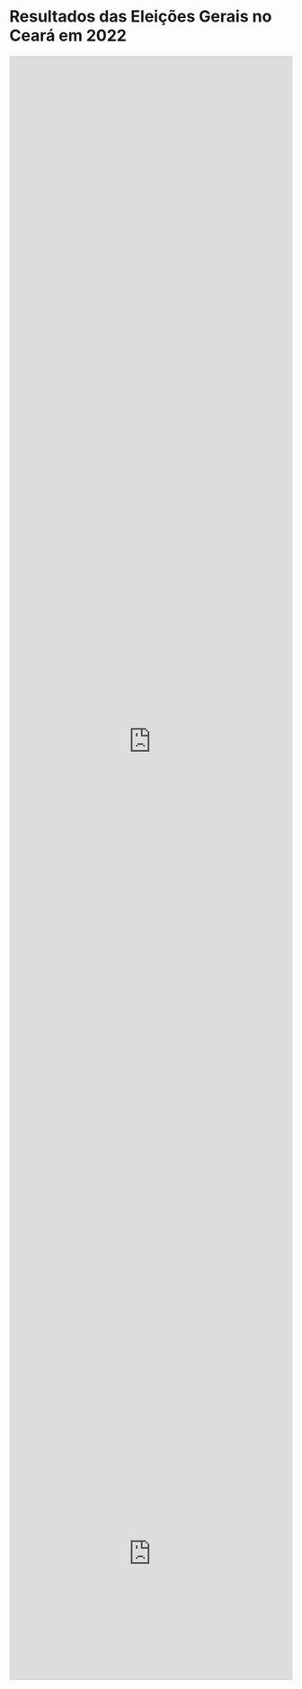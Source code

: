 # Resultados das Eleições Gerais no Ceará em 2022
<iframe width="100%" height="2440" frameborder="0"
  src="https://observablehq.com/embed/80e6ecb0a6dfcd40?cells=viewof+enun0%2Cviewof+turno%2Cviewof+enun1%2Cviewof+enun11%2Cviewof+winnerChoropleth%2Cviewof+enun12%2Cviewof+runnersUpChoropleth%2Cviewof+enun13%2Cviewof+municipioSelecionado%2Cviewof+municipiosBarras"></iframe>

<iframe width="100%" height="450" frameborder="0"
  src="https://observablehq.com/embed/80e6ecb0a6dfcd40?cells=viewof+enun2%2Cviewof+municipiosScatter"></iframe>
